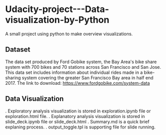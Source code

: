 # Udacity-project---Data-visualization-by-Python
A small project using python to make overview visualizations.

## Dataset
The data set produced by Ford Gobike system, the Bay Area's bike share system with 700 bikes and 70 stations across San Francisco and San Jose.  This data set includes information about individual rides made in a bike-sharing system covering the greater San Francisco Bay area in half end 2017.
The link to download: https://www.fordgobike.com/system-data

## Data Visualization
. Exploratory analysis visualization is stored in exploration.ipynb file or exploration.html file.
. Explanatory analysis visualization is stored in slide_deck.ipynb file or slide_deck.html
. Summary.md is a quick brief explaning process.
. output_toggle.tpl is supporting file for slide running.

